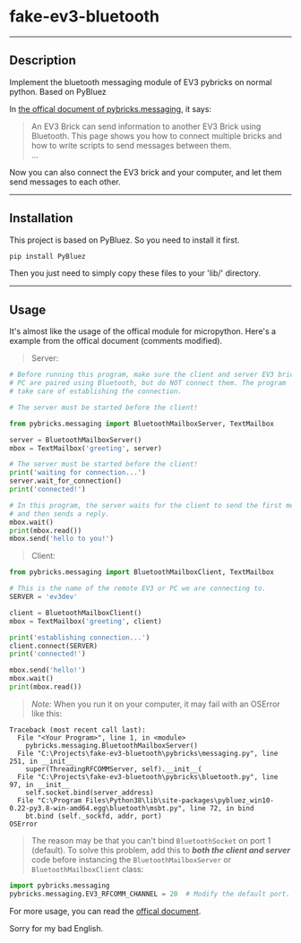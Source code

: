 # fake-ev3-bluetooth #

----------------

## Description ##

Implement the bluetooth messaging module of EV3 pybricks on normal python. Based on PyBluez

In [the offical document of pybricks.messaging](https://pybricks.github.io/ev3-micropython/messaging.html), it says:

> An EV3 Brick can send information to another EV3 Brick using Bluetooth. 
  This page shows you how to connect multiple bricks and how to write scripts to send messages between them.  
> ...

Now you can also connect the EV3 brick and your computer, and let them send messages to each other.

----------------

## Installation ##

This project is based on PyBluez.
So you need to install it first.
```bash
pip install PyBluez
```

Then you just need to simply copy these files to your 'lib/' directory.

---------------

## Usage ##

It's almost like the usage of the offical module for micropython.
Here's a example from the offical document (comments modified).

> Server: 
```python
# Before running this program, make sure the client and server EV3 bricks or 
# PC are paired using Bluetooth, but do NOT connect them. The program  will
# take care of establishing the connection.

# The server must be started before the client!

from pybricks.messaging import BluetoothMailboxServer, TextMailbox

server = BluetoothMailboxServer()
mbox = TextMailbox('greeting', server)

# The server must be started before the client!
print('waiting for connection...')
server.wait_for_connection()
print('connected!')

# In this program, the server waits for the client to send the first message
# and then sends a reply.
mbox.wait()
print(mbox.read())
mbox.send('hello to you!')
```

> Client:
```python
from pybricks.messaging import BluetoothMailboxClient, TextMailbox

# This is the name of the remote EV3 or PC we are connecting to.
SERVER = 'ev3dev'

client = BluetoothMailboxClient()
mbox = TextMailbox('greeting', client)

print('establishing connection...')
client.connect(SERVER)
print('connected!')

mbox.send('hello!')
mbox.wait()
print(mbox.read())
```

> *Note:* When you run it on your computer, it may fail with an OSError like this:
```
Traceback (most recent call last):
  File "<Your Program>", line 1, in <module>
    pybricks.messaging.BluetoothMailboxServer()
  File "C:\Projects\fake-ev3-bluetooth\pybricks\messaging.py", line 251, in __init__
    super(ThreadingRFCOMMServer, self).__init__(
  File "C:\Projects\fake-ev3-bluetooth\pybricks\bluetooth.py", line 97, in __init__
    self.socket.bind(server_address)
  File "C:\Program Files\Python38\lib\site-packages\pybluez_win10-0.22-py3.8-win-amd64.egg\bluetooth\msbt.py", line 72, in bind
    bt.bind (self._sockfd, addr, port)
OSError
```
> The reason may be that you can't bind `BluetoothSocket` on port 1 (default).
  To solve this problem, add this to ***both the client and server*** code before instancing the `BluetoothMailboxServer` or `BluetoothMailboxClient` class:
```python
import pybricks.messaging
pybricks.messaging.EV3_RFCOMM_CHANNEL = 20  # Modify the default port. Other port numbers should also work.
```

For more usage, you can read the [offical document](https://pybricks.github.io/ev3-micropython/messaging.html).

Sorry for my bad English.
